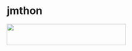 # jmthon

<p align="left"><a href="https://heroku.com/deploy?template=https://github.com/salloum/roz"> <img src="https://img.shields.io/badge/Deploy%20To%20Heroku-purple?style=for-the-badge&logo=heroku" width="320" height="58.45"/></a></p>
